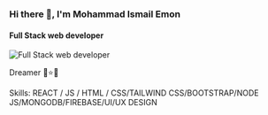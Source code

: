 ### Hi there 👋, I'm Mohammad Ismail Emon
#### Full Stack web developer
![Full Stack web developer](https://media.licdn.com/dms/image/D5616AQHZEn16Jc9ewQ/profile-displaybackgroundimage-shrink_350_1400/0/1672908095788?e=1678320000&v=beta&t=Bs6qWB93rvaKppUqT5-Vi8XT8LB3l0SxBr0itR-4Awg)

Dreamer 🌟⭐🌠

Skills:  REACT / JS / HTML / CSS/TAILWIND CSS/BOOTSTRAP/NODE JS/MONGODB/FIREBASE/UI/UX DESIGN






